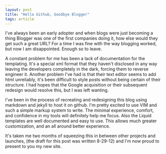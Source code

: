 ```yaml
---
layout: post
title: "Hello Github, Goodbye Blogger"
tags: article
---
```


I've always been an early adopter and when blogs were just becoming a thing Blogger was one of the first companies doing it, how else would they get such a great URL?
For a time I was fine with the way blogging worked, but now I am disappointed. Enough so to leave.

A constant problem for me has been a lack of documentation for the templating. It's a special xml format that they haven't 
disclosed in any way leaving the developers completely in the dark, forcing them to reverse engineer it.
Another problem I've had is that their text editor seems to add html unreliably, it's been difficult to style posts without being certain of their structure.
I had hopes that the Google acquisition or their subsequent redesign would resolve this, but I was left wanting.

I've been in the process of recreating and redesigning this blog using markdown and jekyll to host it on github. I'm pretty excited to use VIM and such a simple
markup system to write. The minimal experience, comfort, and confidence in my tools will definitely help me focus. Also the Liquid templates are well documented
and easy to use. This allows much greater customization, and an all around better experience.

It's taken me two months of squeezing this in between other projects and launches, (the draft for this post was written 8-29-12) and I'm now proud to present to you my new site.
